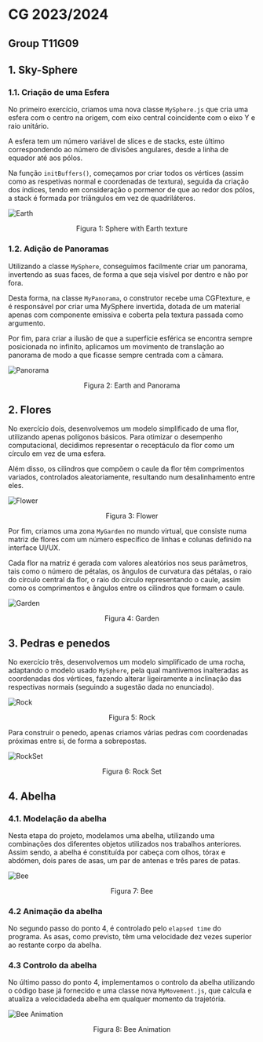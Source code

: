 # CG 2023/2024

## Group T11G09

## 1. Sky-Sphere

### 1.1. Criação de uma Esfera

No primeiro exercício, criamos uma nova classe `MySphere.js` que cria uma esfera com o centro na origem, com eixo central coincidente com o eixo Y e raio unitário. 

A esfera tem um número variável de slices e de stacks, este último correspondendo ao número de divisões angulares, desde a linha de equador até aos pólos.

Na função `initBuffers()`, começamos por criar todos os vértices (assim como as respetivas normal e coordenadas de textura), seguida da criação dos índices, tendo em consideração o pormenor de que ao redor dos pólos, a stack é formada por triângulos em vez de quadriláteros. 

![Earth](screenshots/project-t11g09-1.1.png)
<p align="center">Figura 1: Sphere with Earth texture</p>

### 1.2. Adição de Panoramas

Utilizando a classe `MySphere`, conseguimos facilmente criar um panorama, invertendo as suas faces, de forma a que seja visível por dentro e não por fora.

Desta forma, na classe `MyPanorama`, o construtor recebe uma CGFtexture, e é responsável por criar uma MySphere invertida, dotada de um material apenas com componente emissiva e coberta pela textura passada como argumento.

Por fim, para criar a ilusão de que a superfície esférica se encontra sempre posicionada no infinito, aplicamos um movimento de translação ao panorama de modo a que ficasse sempre centrada com a câmara.

![Panorama](screenshots/project-t11g09-1.2.png)
<p align="center">Figura 2: Earth and Panorama</p>


## 2. Flores

No exercício dois, desenvolvemos um modelo simplificado de uma flor, utilizando apenas polígonos básicos. Para otimizar o desempenho computacional, decidimos representar o receptáculo da flor como um círculo em vez de uma esfera.

Além disso, os cilindros que compõem o caule da flor têm comprimentos variados, controlados aleatoriamente, resultando num desalinhamento entre eles.

![Flower](screenshots/project-t11g09-2.1.png)
<p align="center">Figura 3: Flower</p>

Por fim, criamos uma zona  `MyGarden` no mundo virtual, que consiste numa matriz de flores com um número específico de linhas e colunas definido na interface UI/UX.

Cada flor na matriz é gerada com valores aleatórios nos seus parâmetros, tais como o número de pétalas, os ângulos de curvatura das pétalas, o raio do círculo central da flor, o raio do círculo representando o caule, assim como os comprimentos e ângulos entre os cilindros que formam o caule.

![Garden](screenshots/project-t11g09-2.2.png)
<p align="center">Figura 4: Garden</p>


## 3. Pedras e penedos

No exercício três, desenvolvemos um modelo simplificado de uma rocha, adaptando o modelo usado `MySphere`,  pela qual mantivemos inalteradas as coordenadas dos vértices, fazendo alterar ligeiramente a inclinação das respectivas normais (seguindo a sugestão dada no enunciado).

![Rock](screenshots/project-t11g09-3.1.png)
<p align="center">Figura 5: Rock</p>

Para construir o penedo, apenas criamos várias pedras com coordenadas próximas entre si, de forma a sobrepostas.

![RockSet](screenshots/project-t11g09-3.2.png)
<p align="center">Figura 6: Rock Set</p>

## 4. Abelha

### 4.1. Modelação da abelha

Nesta etapa do projeto, modelamos uma abelha, utilizando uma combinações dos diferentes objetos utilizados nos trabalhos anteriores. Assim sendo, a abelha é constituída por cabeça com olhos, tórax e abdómen, dois pares de asas, um par de antenas e três pares de patas.

![Bee](screenshots/project-t11g09-4.1.png)
<p align="center">Figura 7: Bee</p>

### 4.2 Animação da abelha

No segundo passo do ponto 4, é controlado pelo `elapsed time` do programa. As asas, como previsto, têm uma velocidade dez vezes superior ao restante corpo da abelha.

### 4.3 Controlo da abelha

No último passo do ponto 4, implementamos o controlo da abelha utilizando o código base já fornecido e uma classe nova `MyMovement.js`, que calcula e atualiza a velocidadeda abelha em qualquer momento da trajetória.

![Bee Animation](screenshots/project-t11g09-4.3.gif)
<p align="center">Figura 8: Bee Animation</p>